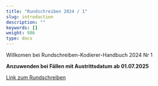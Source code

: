 ```yaml
---
title: "Rundschreiben 2024 / 1"
slug: introduction
description: ""
keywords: []
weight: 986
type: docs
---
```



Willkomen bei Rundschreiben-Kodierer-Handbuch 2024 Nr 1
  
**Anzuwenden bei Fällen mit Austrittsdatum ab 01.07.2025**
  
<a href="https://www.bfs.admin.ch/bfs/de/home/statistiken/gesundheit/nomenklaturen/medkk/instrumente-medizinische-kodierung.assetdetail.35627951.html"
   target="_blank"
   rel="noopener noreferrer">
    Link zum Rundschreiben
</a>



